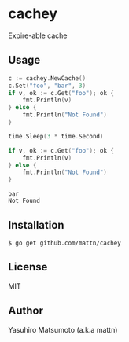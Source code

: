 # cachey

Expire-able cache

## Usage

```go
c := cachey.NewCache()
c.Set("foo", "bar", 3)
if v, ok := c.Get("foo"); ok {
    fmt.Println(v)
} else {
	fmt.Println("Not Found")
}

time.Sleep(3 * time.Second)

if v, ok := c.Get("foo"); ok {
    fmt.Println(v)
} else {
	fmt.Println("Not Found")
}
```

```
bar
Not Found
```

## Installation

```
$ go get github.com/mattn/cachey
```

## License

MIT

## Author

Yasuhiro Matsumoto (a.k.a mattn)
